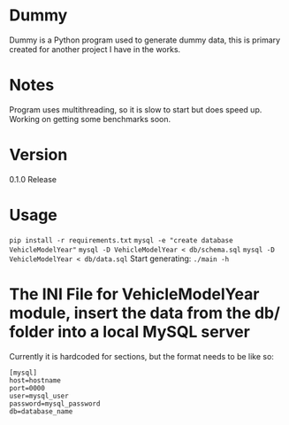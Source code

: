 # Dummy
Dummy is a Python program used to generate dummy data, this is primary created for another project I have in the works.

# Notes
Program uses multithreading, so it is slow to start but does speed up. Working on getting some benchmarks soon.

# Version
0.1.0 Release

# Usage
`pip install -r requirements.txt`
`mysql -e "create database VehicleModelYear"`
`mysql -D VehicleModelYear < db/schema.sql`
`mysql -D VehicleModelYear < db/data.sql`
Start generating:
`./main -h`

# The INI File for VehicleModelYear module, insert the data from the db/ folder into a local MySQL server
Currently it is hardcoded for sections, but the format needs to be like so:
~~~
[mysql]
host=hostname
port=0000
user=mysql_user
password=mysql_password
db=database_name
~~~
